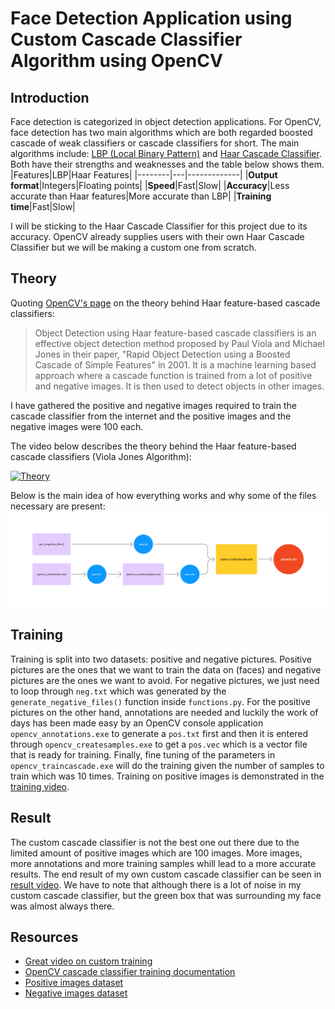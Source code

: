 # Face Detection Application using Custom Cascade Classifier Algorithm using OpenCV

## Introduction

Face detection is categorized in object detection applications. For OpenCV, face detection has two main algorithms which are both regarded boosted cascade of weak classifiers or cascade classifiers for short. The main algorithms include: [LBP (Local Binary Pattern)](https://en.wikipedia.org/wiki/Local_binary_patterns) and [Haar Cascade Classifier](https://en.wikipedia.org/wiki/Haar-like_feature). Both have their strengths and weaknesses and the table below shows them.
|Features|LBP|Haar Features|
|--------|---|-------------|
|**Output format**|Integers|Floating points|
|**Speed**|Fast|Slow|
|**Accuracy**|Less accurate than Haar features|More accurate than LBP|
|**Training time**|Fast|Slow|

I will be sticking to the Haar Cascade Classifier for this project due to its accuracy. OpenCV already supplies users with their own Haar Cascade Classifier but we will be making a custom one from scratch.

## Theory

Quoting [OpenCV's page](https://docs.opencv.org/3.4/db/d28/tutorial_cascade_classifier.html) on the theory behind Haar feature-based cascade classifiers:
> Object Detection using Haar feature-based cascade classifiers is an effective object detection method proposed by Paul Viola and Michael Jones in their paper, "Rapid Object Detection using a Boosted Cascade of Simple Features" in 2001. It is a machine learning based approach where a cascade function is trained from a lot of positive and negative images. It is then used to detect objects in other images.

I have gathered the positive and negative images required to train the cascade classifier from the internet and the positive images and the negative images were 100 each.

The video below describes the theory behind the Haar feature-based cascade classifiers (Viola Jones Algorithm):

[![Theory](https://i3.ytimg.com/vi/uEJ71VlUmMQ/maxresdefault.jpg)](https://www.youtube.com/watch?v=uEJ71VlUmMQ)

Below is the main idea of how everything works and why some of the files necessary are present:
![Overview](https://github.com/muthanii/face-detection-opencv/blob/main/media/overview.png)

## Training

Training is split into two datasets: positive and negative pictures. Positive pictures are the ones that we want to train the data on (faces) and negative pictures are the ones we want to avoid. For negative pictures, we just need to loop through `neg.txt` which was generated by the `generate_negative_files()` function inside `functions.py`. For the positive pictures on the other hand, annotations are needed and luckily the work of days has been made easy by an OpenCV console application `opencv_annotations.exe` to generate a `pos.txt` first and then it is entered through `opencv_createsamples.exe` to get a `pos.vec` which is a vector file that is ready for training. Finally, fine tuning of the parameters in `opencv_traincascade.exe` will do the training given the number of samples to train which was 10 times. Training on positive images is demonstrated in the [training video](https://github.com/muthanii/face-detection-opencv/blob/main/training.mp4).

## Result

The custom cascade classifier is not the best one out there due to the limited amount of positive images which are 100 images. More images, more annotations and more training samples whill lead to a more accurate results. The end result of my own custom cascade classifier can be seen in [result video](https://github.com/muthanii/face-detection-opencv/blob/main/media/results.mp4). We have to note that although there is a lot of noise in my custom cascade classifier, but the green box that was surrounding my face was almost always there.  

## Resources

- [Great video on custom training](https://www.youtube.com/watch?v=XrCAvs9AePM&t=620s)
- [OpenCV cascade classifier training documentation](https://docs.opencv.org/4.2.0/dc/d88/tutorial_traincascade.html)
- [Positive images dataset](https://huggingface.co/datasets/HengJi/human_faces)
- [Negative images dataset](https://github.com/JoakimSoderberg/haarcascade-negatives)
